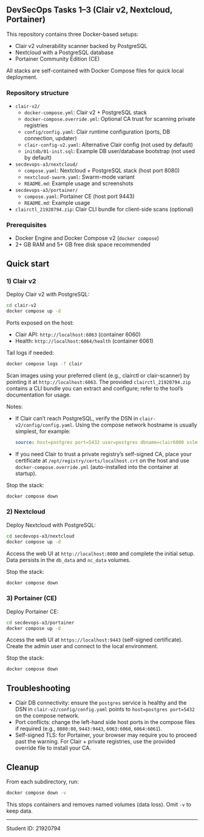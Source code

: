 ## DevSecOps Tasks 1–3 (Clair v2, Nextcloud, Portainer)

This repository contains three Docker-based setups:

- Clair v2 vulnerability scanner backed by PostgreSQL
- Nextcloud with a PostgreSQL database
- Portainer Community Edition (CE)

All stacks are self-contained with Docker Compose files for quick local deployment.

### Repository structure

- `clair-v2/`
  - `docker-compose.yml`: Clair v2 + PostgreSQL stack
  - `docker-compose.override.yml`: Optional CA trust for scanning private registries
  - `config/config.yaml`: Clair runtime configuration (ports, DB connection, updater)
  - `clair-config-v2.yaml`: Alternative Clair config (not used by default)
  - `initdb/01-init.sql`: Example DB user/database bootstrap (not used by default)
- `secdevops-a3/nextcloud/`
  - `compose.yaml`: Nextcloud + PostgreSQL stack (host port 8080)
  - `nextcloud-swarm.yaml`: Swarm-mode variant
  - `README.md`: Example usage and screenshots
- `secdevops-a3/portainer/`
  - `compose.yaml`: Portainer CE (host port 9443)
  - `README.md`: Example usage
- `clairctl_21920794.zip`: Clair CLI bundle for client-side scans (optional)

### Prerequisites

- Docker Engine and Docker Compose v2 (`docker compose`)
- 2+ GB RAM and 5+ GB free disk space recommended

## Quick start

### 1) Clair v2

Deploy Clair v2 with PostgreSQL:

```bash
cd clair-v2
docker compose up -d
```

Ports exposed on the host:

- Clair API: `http://localhost:6063` (container 6060)
- Health: `http://localhost:6064/health` (container 6061)

Tail logs if needed:

```bash
docker compose logs -f clair
```

Scan images using your preferred client (e.g., clairctl or clair-scanner) by pointing it at `http://localhost:6063`. The provided `clairctl_21920794.zip` contains a CLI bundle you can extract and configure; refer to the tool’s documentation for usage.

Notes:

- If Clair can’t reach PostgreSQL, verify the DSN in `clair-v2/config/config.yaml`. Using the compose network hostname is usually simplest, for example:

  ```yaml
  source: host=postgres port=5432 user=postgres dbname=clair6000 sslmode=disable statement_timeout=120000
  ```

- If you need Clair to trust a private registry’s self-signed CA, place your certificate at `/opt/registry/certs/localhost.crt` on the host and use `docker-compose.override.yml` (auto-installed into the container at startup).

Stop the stack:

```bash
docker compose down
```

### 2) Nextcloud

Deploy Nextcloud with PostgreSQL:

```bash
cd secdevops-a3/nextcloud
docker compose up -d
```

Access the web UI at `http://localhost:8080` and complete the initial setup. Data persists in the `db_data` and `nc_data` volumes.

Stop the stack:

```bash
docker compose down
```

### 3) Portainer (CE)

Deploy Portainer CE:

```bash
cd secdevops-a3/portainer
docker compose up -d
```

Access the web UI at `https://localhost:9443` (self-signed certificate). Create the admin user and connect to the local environment.

Stop the stack:

```bash
docker compose down
```

## Troubleshooting

- Clair DB connectivity: ensure the `postgres` service is healthy and the DSN in `clair-v2/config/config.yaml` points to `host=postgres port=5432` on the compose network.
- Port conflicts: change the left-hand side host ports in the compose files if required (e.g., `8080:80`, `9443:9443`, `6063:6060`, `6064:6061`).
- Self-signed TLS: for Portainer, your browser may require you to proceed past the warning. For Clair + private registries, use the provided override file to install your CA.

## Cleanup

From each subdirectory, run:

```bash
docker compose down -v
```

This stops containers and removes named volumes (data loss). Omit `-v` to keep data.

---

Student ID: 21920794


